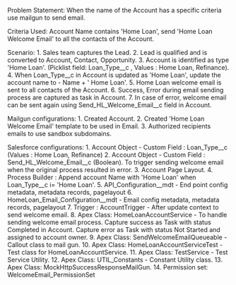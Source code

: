 Problem Statement:
When the name of the Account has a specific criteria use mailgun to send email.

Criteria Used: 
Account Name contains 'Home Loan', send 'Home Loan Welcome Email' to all the contacts of the Account.

Scenario:
	1. Sales team captures the Lead.
	2. Lead is qualified and is converted to Account, Contact, Opportunity.
	3. Account is identified as type 'Home Loan'. (Picklist field: Loan_Type__c , Values : Home Loan, Refinance).
	4. When Loan_Type__c in Account is updated as 'Home Loan', update the account name to - Name + ' Home Loan'.
	5. Home Loan welcome email is sent to all contacts of the Account.
	6. Success, Error during email sending process are captured as task in Account.
	7. In case of error, welcome email can be sent again using Send_HL_Welcome_Email__c field in Account.

Mailgun configurations:
	1. Created Account.
	2. Created 'Home Loan Welcome Email' template to be used in Email.
	3. Authorized recipients  emails to use sandbox subdomains.

Salesforce configurations:
	1. Account Object - Custom Field : Loan_Type__c (Values : Home Loan, Refinance)
	2. Account Object - Custom Field : Send_HL_Welcome_Email__c (Boolean). To trigger sending welcome email when the original process resulted in error.
	3. Account Page Layout.
	4. Process Builder : Append account Name with 'Home Loan' when Loan_Type__c i= 'Home Loan'.
	5. API_Configuration__mdt - End point config metadata, metadata records, pagelayout
	6. HomeLoan_Email_Configuration__mdt - Email config metadata, metadata records, pagelayout
	7. Trigger : AccountTrigger - After update context to send welcome email.
	8. Apex Class: HomeLoanAccountService - To handle sending welcome email process. Capture success as Task with status Completed in Account. Capture error as Task with status Not Started and assigned to account owner.
	9. Apex Class: SendWelcomeEmailQueueable - Callout class to mail gun.
	10. Apex Class: HomeLoanAccountServiceTest - Test class for HomeLoanAccountService.
	11. Apex Class: TestService - Test Service Utility.
	12. Apex Class: UTIL_Constants - Constant Utility class.
	13. Apex Class: MockHttpSuccessResponseMailGun.
	14. Permission set: WelcomeEmail_PermissionSet
